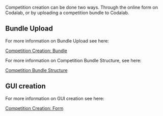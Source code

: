 Competition creation can be done two ways. Through the online form on Codalab, or by uploading a competition bundle to Codalab.

## Bundle Upload
For more information on Bundle Upload see here:

[Competition Creation: Bundle](https://github.com/codalab/competitions-v2/wiki/Competition-Creation:-Bundle)

For more information on Competition Bundle Structure, see here:

[Competition Bundle Structure](https://github.com/codalab/competitions-v2/wiki/Competition-Bundle-Structure)

## GUI creation
For more information on GUI creation see here:

[Competition Creation: Form](https://github.com/codalab/competitions-v2/wiki/Competition-Creation:-Form)